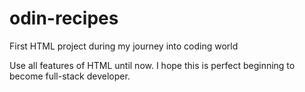# odin-recipes

First HTML project during my journey into coding world

Use all features of HTML until now. I hope this is perfect beginning to become full-stack developer.


